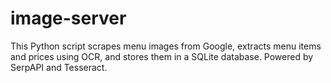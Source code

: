 # image-server
This Python script scrapes menu images from Google, extracts menu items and prices using OCR, and stores them in a SQLite database. Powered by SerpAPI and Tesseract.
